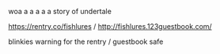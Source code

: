 woa a a a a a story of undertale

https://rentry.co/fishlures / http://fishlures.123guestbook.com/

blinkies warning for the rentry / guestbook safe


